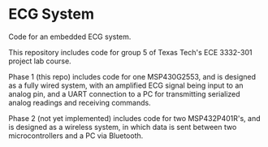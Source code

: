 # ECG System

Code for an embedded ECG system.

This repository includes code for group 5 of Texas Tech's ECE 3332-301 project lab course.


Phase 1 (this repo) includes code for one MSP430G2553, and is designed as a fully wired system, with an amplified ECG signal being input to an analog pin, and a UART connection to a PC for transmitting serialized analog readings and receiving commands.

Phase 2 (not yet implemented) includes code for two MSP432P401R's, and is designed as a wireless system, in which data is sent between two microcontrollers and a PC via Bluetooth.

